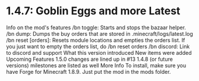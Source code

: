 # 1.4.7: Goblin Eggs and more Latest
Info on the mod's features
/bn toggle: Starts and stops the bazaar helper.
/bn dump: Dumps the buy orders that are stored in .minecraft/logs/latest.log
/bn reset [orders]: Resets module locations and empties the orders list. If you just want to empty the orders list, do /bn reset orders
/bn discord: Link to discord and support
What this version introduced
New items were added
Upcoming Features
1.5.0 changes are lined up in #13
1.4.8 (or future versions) milestones are listed as well
More Info
To install, make sure you have Forge for Minecraft 1.8.9. Just put the mod in the mods folder.
